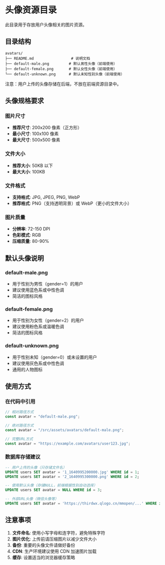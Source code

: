 # 头像资源目录

此目录用于存放用户头像相关的图片资源。

## 目录结构

```
avatars/
├── README.md                 # 说明文档
├── default-male.png         # 默认男性头像（前端使用）
├── default-female.png       # 默认女性头像（前端使用）
└── default-unknown.png      # 默认未知性别头像（前端使用）
```

注意：用户上传的头像存储在后端，不放在前端资源目录中。

## 头像规格要求

### 图片尺寸

- **推荐尺寸**: 200x200 像素（正方形）
- **最小尺寸**: 100x100 像素
- **最大尺寸**: 500x500 像素

### 文件大小

- **推荐大小**: 50KB 以下
- **最大大小**: 100KB

### 文件格式

- **支持格式**: JPG, JPEG, PNG, WebP
- **推荐格式**: PNG（支持透明背景）或 WebP（更小的文件大小）

### 图片质量

- **分辨率**: 72-150 DPI
- **色彩模式**: RGB
- **压缩质量**: 80-90%

## 默认头像说明

### default-male.png

- 用于性别为男性（gender=1）的用户
- 建议使用蓝色系或中性色调
- 简洁的图标风格

### default-female.png

- 用于性别为女性（gender=2）的用户
- 建议使用粉色系或温暖色调
- 简洁的图标风格

### default-unknown.png

- 用于性别未知（gender=0）或未设置的用户
- 建议使用灰色系或中性色调
- 通用的人物图标

## 使用方式

### 在代码中引用

```typescript
// 相对路径方式
const avatar = "default-male.png";

// 绝对路径方式
const avatar = "/src/assets/avatars/default-male.png";

// 完整URL方式
const avatar = "https://example.com/avatars/user123.jpg";
```

### 数据库存储建议

```sql
-- 用户上传的头像（只存储文件名）
UPDATE users SET avatar = '1_1640995200000.jpg' WHERE id = 1;
UPDATE users SET avatar = '2_1640995300000.png' WHERE id = 2;

-- 使用默认头像（存储NULL，前端根据性别自动选择）
UPDATE users SET avatar = NULL WHERE id = 3;

-- 外部URL头像（微信头像等）
UPDATE users SET avatar = 'https://thirdwx.qlogo.cn/mmopen/...' WHERE id = 4;
```

## 注意事项

1. **文件命名**: 使用小写字母和连字符，避免特殊字符
2. **图片优化**: 上传前请压缩图片以减少文件大小
3. **备份**: 重要的头像文件请做好备份
4. **CDN**: 生产环境建议使用 CDN 加速图片加载
5. **缓存**: 设置适当的浏览器缓存策略
